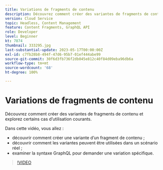 ```yaml
---
title: Variations de fragments de contenu
description: Découvrez comment créer des variantes de fragments de contenu et explorez certains cas d’utilisation courants.
version: Cloud Service
topic: Headless, Content Management
feature: Content Fragments, GraphQL API
role: Developer
level: Beginner
kt: 7874
thumbnail: 333295.jpg
last-substantial-update: 2023-05-17T00:00:00Z
exl-id: c7fb28b8-494f-47d6-95b7-01ef444abe99
source-git-commit: 30f6d3fb736f2db045e812c40f84d09eba96db6a
workflow-type: tm+mt
source-wordcount: '68'
ht-degree: 100%

---
```


# Variations de fragments de contenu

Découvrez comment créer des variantes de fragments de contenu et explorez certains cas d’utilisation courants.

Dans cette vidéo, vous allez :

+ découvrir comment créer une variante d’un fragment de contenu ;
+ découvrir comment les variantes peuvent être utilisées dans un scénario réel ;
+ examiner la syntaxe GraphQL pour demander une variation spécifique.

>[!VIDEO](https://video.tv.adobe.com/v/333295?quality=12&learn=on)

